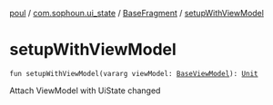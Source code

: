 [poul](../../index.md) / [com.sophoun.ui_state](../index.md) / [BaseFragment](index.md) / [setupWithViewModel](./setup-with-view-model.md)

# setupWithViewModel

`fun setupWithViewModel(vararg viewModel: `[`BaseViewModel`](../-base-view-model/index.md)`): `[`Unit`](https://kotlinlang.org/api/latest/jvm/stdlib/kotlin/-unit/index.html)

Attach ViewModel with UiState changed


